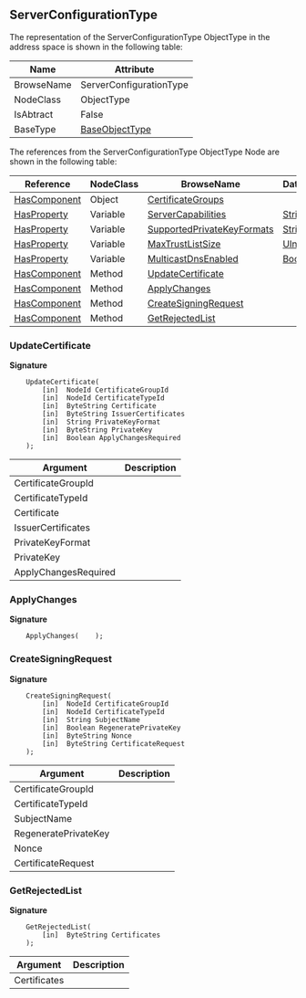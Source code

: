 <!-- objecttype -->
## ServerConfigurationType

The representation of the ServerConfigurationType ObjectType in the address space is shown in the following table:  

|Name|Attribute|
|---|---|
|BrowseName|ServerConfigurationType|
|NodeClass|ObjectType|
|IsAbtract|False|
|BaseType|[BaseObjectType](../../../Part5/ObjectTypes/BaseObjectType/readme.md)|

The references from the ServerConfigurationType ObjectType Node are shown in the following table:  

|Reference|NodeClass|BrowseName|DataType|TypeDefinition|ModellingRule|
|---|---|---|---|---|---|
|[HasComponent](../../../Part3/ReferenceTypes/HasComponent/readme.md)|Object|[CertificateGroups](#CertificateGroups)||[CertificateGroupFolderType](../../Part12/ObjectTypes/CertificateGroupFolderType/readme.md)|[Mandatory](../../Objects/Mandatory/readme.md)|
|[HasProperty](../../../Part3/ReferenceTypes/HasProperty/readme.md)|Variable|[ServerCapabilities](#ServerCapabilities)|[String](../../../Part3/DataTypes/String/readme.md)[]|[PropertyType](../../Part5/VariableTypes/PropertyType/readme.md)|[Mandatory](../../Objects/Mandatory/readme.md)|
|[HasProperty](../../../Part3/ReferenceTypes/HasProperty/readme.md)|Variable|[SupportedPrivateKeyFormats](#SupportedPrivateKeyFormats)|[String](../../../Part3/DataTypes/String/readme.md)[]|[PropertyType](../../Part5/VariableTypes/PropertyType/readme.md)|[Mandatory](../../Objects/Mandatory/readme.md)|
|[HasProperty](../../../Part3/ReferenceTypes/HasProperty/readme.md)|Variable|[MaxTrustListSize](#MaxTrustListSize)|[UInt32](../../../Part3/DataTypes/UInt32/readme.md)|[PropertyType](../../Part5/VariableTypes/PropertyType/readme.md)|[Mandatory](../../Objects/Mandatory/readme.md)|
|[HasProperty](../../../Part3/ReferenceTypes/HasProperty/readme.md)|Variable|[MulticastDnsEnabled](#MulticastDnsEnabled)|[Boolean](../../../Part3/DataTypes/Boolean/readme.md)|[PropertyType](../../Part5/VariableTypes/PropertyType/readme.md)|[Mandatory](../../Objects/Mandatory/readme.md)|
|[HasComponent](../../../Part3/ReferenceTypes/HasComponent/readme.md)|Method|[UpdateCertificate](#UpdateCertificate)|||[Mandatory](../../Objects/Mandatory/readme.md)|
|[HasComponent](../../../Part3/ReferenceTypes/HasComponent/readme.md)|Method|[ApplyChanges](#ApplyChanges)|||[Mandatory](../../Objects/Mandatory/readme.md)|
|[HasComponent](../../../Part3/ReferenceTypes/HasComponent/readme.md)|Method|[CreateSigningRequest](#CreateSigningRequest)|||[Mandatory](../../Objects/Mandatory/readme.md)|
|[HasComponent](../../../Part3/ReferenceTypes/HasComponent/readme.md)|Method|[GetRejectedList](#GetRejectedList)|||[Mandatory](../../Objects/Mandatory/readme.md)|

### <a name="UpdateCertificate"></a>UpdateCertificate

**Signature**
```
    UpdateCertificate(
        [in]  NodeId CertificateGroupId
        [in]  NodeId CertificateTypeId
        [in]  ByteString Certificate
        [in]  ByteString IssuerCertificates
        [in]  String PrivateKeyFormat
        [in]  ByteString PrivateKey
        [in]  Boolean ApplyChangesRequired
    );
```

|Argument|Description|
|---|---|
|CertificateGroupId||
|CertificateTypeId||
|Certificate||
|IssuerCertificates||
|PrivateKeyFormat||
|PrivateKey||
|ApplyChangesRequired||

### <a name="ApplyChanges"></a>ApplyChanges

**Signature**
```
    ApplyChanges(    );
```
### <a name="CreateSigningRequest"></a>CreateSigningRequest

**Signature**
```
    CreateSigningRequest(
        [in]  NodeId CertificateGroupId
        [in]  NodeId CertificateTypeId
        [in]  String SubjectName
        [in]  Boolean RegeneratePrivateKey
        [in]  ByteString Nonce
        [in]  ByteString CertificateRequest
    );
```

|Argument|Description|
|---|---|
|CertificateGroupId||
|CertificateTypeId||
|SubjectName||
|RegeneratePrivateKey||
|Nonce||
|CertificateRequest||

### <a name="GetRejectedList"></a>GetRejectedList

**Signature**
```
    GetRejectedList(
        [in]  ByteString Certificates
    );
```

|Argument|Description|
|---|---|
|Certificates||


